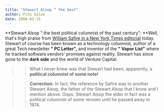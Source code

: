 ```yaml
---
title: "Stewart Alsop ” the best"
author: Pito Salas
date: 2004-03-15
---
```




**Stewart Alsop " the best political columnist of the past century": **Well,
that's high praise from [William Safire in a New York Times
editorial](<http://www.nytimes.com/2004/03/15/opinion/15SAFI.html>) today.
Stewart of course has been known as a technology columnist, author of a great
Tech newsletter **" PC Letter",** and inventor of the **" Vapor List"** where
he tracked software vendors' promises against reality. Stewart has since gone
to the **dark side** and the world of Venture Capital.

>>

>>  
>
>>

>> What I never knew was that Stewart had been, apparently, a **political
columnist of some note!**

>>

>>  
>
>>

>> **Correction:** In fact, the reference by Safire was to another Stewart
Alsop, the father of the Stewart Alsop that I know and I mention above. Oops.
Stewart Alsop the elder in fact was a political columnist of some renown until
he passed away in  1974.


